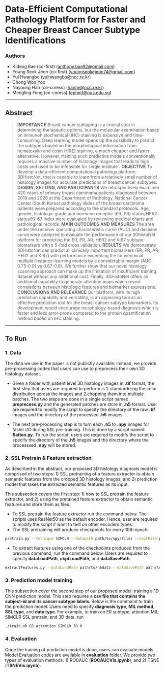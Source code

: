 # Data-Efficient Computational Pathology Platform for Faster and Cheaper Breast Cancer Subtype Identifications

### Authors
*  Kideog Bae (co-first) (anthony.bae92@gmail.com)
* Young Seok Jeon (co-first) (youngseokejeon74@gmail.com)
* Yul Hwangbo (yulhwangbo@ncc.re.kr)
* Chong Woo Yoo
* Nayoung Han (co-coress) (hanny@ncc.re.kr)
* Mengling Feng (co-coress) (ephmf@nus.edu.sg)
---
## Abstract
>**IMPORTANCE**
Breast cancer subtyping is a crucial step in determining therapeutic options, but the molecular examination based on immunohistochemical (IHC) staining is expensive and time-consuming. Deep learning model opens up the possibility to predict the subtypes based on the morphological information from hematoxylin and eosin (H&E) staining, a much cheaper and faster alternative. However, training such predictive models conventionally requires a massive number of histology images that leads to high costs and used to be infeasible for single institute . 
**OBJECTIVE**
To develop a data-efficient computational pathology platform, 3DHistoNet, that is capable to learn from a relatively small number of histology images for accurate predictions of breast cancer subtypes.
**DESIGN, SETTING, AND PARTICIPANTS**
We retrospectively examined 420 cases of primary breast carcinoma patients diagnosed between 2018 and 2020 at the Department of Pathology, National Cancer Center (South Korea) pathology slides of the breast carcinoma patients were prepared according to the standard protocols. Age, gender, histologic grade and hormone receptor (ER, PR) status/HER2 status/Ki-67 index were evaluated by reviewing medical charts and pathological records. 
**MAIN OUTCOMES AND MEASURES**
The area under the receiver operating characteristic curve (AUC) and decision curve were analyzed to evaluate the performance of our 3DhistoNet platform for predicting the ER, PR, AR, HER2 and Ki67 subtype biomarkers with a 5-fold cross validation.
**RESULTS**
We demonstrate 3DHistoNet can predict all clinically important biomarkers (ER, PR, AR, HER2 and Ki67) with performance exceeding the conventional multiple-instance-learning models by a considerable margin (AUC: 0.75-0.91 vs 0.67-0.8). We further show that our novel histology scanning approach can make up the limitation of insufficient training dataset without any additional cost. Finally, 3DHistoNet offers an additional capability to generate attention maps which reveal correlations between histologic features and biomarker expressions.
**CONCLUSIONS AND RELEVANCE**
Our platform, with its high prediction capability and versatility, is an appealing tool as an effective prediction tool for the breast cancer subtype biomarkers. Its development would encourage morphology-based diagnosis which is faster and less error-prone compared to the protein quantification method based on IHC staining.
---
## To Run
###  1. Data

The data we use in the paper is not publictly available. Instead, we provide pre-processing codes that users can use to preprocess their own 3D histology dataset.

* Given a folder with patient level 3D histology images in **.tif** format, the first step that users are required to perform is 1. standardizing the color distribution across the images and 2.chopping them into multiple patches. The two steps are done in a single script named **preprecess.py** and the generated patches are store in **.h5** format. User are required to modify the script to specify the directory of the raw **.tif** images and the directory of the processed **.h5** images.

* The next pre-processing step is to turn each **.h5** to **.npy** images for faster I/O during SSL pre-training. This is done by a script named **flatten.py**. To run the script, users are required to modify the script to specify the directory of the **.h5** images and the directory where the processsed **.npy** will be stored.

### 2. SSL Pretrain & Feature extraction

As described in the abstract, our proposed 3D histology diagnosis model is comprised of two steps: 1) SSL pretraining of a feature extractor to obtain semantic features from the cropped 3D histology images, and 2) prediction model that takes the extracted semantic features as its input.

This subsection covers the first step: 1) how to SSL pretrain the feature extractor, and 2) using the pretained feature extractor to obtain semantic features and store them as files.

* To SSL pretrain the feature extractor run the command below. The scripts uses ResNet50 as the default encoder. Hence, user are required to modify the script if want to test on other encoders types. 
* The SSL pretraining will produce checkpoints for every 10th epoch.
```sh
pretrain.py --tecnique SIMCLR --datapath path/to/npy/files --ckptPath path/to/store/ckpt
```
 * To extract features using one of the checkpoints produced from the previous command, run the command below. Users are required to specify **dataLoadPath**, **ckptLoadPath**, and **dataSavePath**.
 
```sh
extractFeatures.py --dataLoadPath path/to/h5data --dataSavePath path/to/store/feature --ckptLoadPath path/to/ckpt
```

### 3. Prediction model training

This subsection cover the second step of our proposed model: training a 1D CNN prediction model. This step requires a **csv file that contains the subject-id and its cancer subtype labels**. Below is the command to train the prediction model. Users need to specify **diagnosis type**, **MIL method**, **SSL type**, and **data type**. For example, to train on ER subtype, attention MIL, SIMCLR SSL pretrain, and 3D data, run

```sh
./train.sh ER attention SIMCLR 3D 0
```

### 4. Evaluation 

Once the training of prediction model is done, users can evaluate models. Model Evaluation codes are available in **evaluation** folder. We provide two types of evaluation methods: 1) ROCAUC (**ROCAUCVIs.ipynb**), and 2) TSNE (**TSNEVis.ipynb**).

